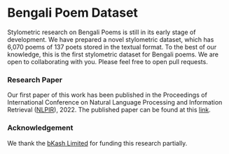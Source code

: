 # Bengali Poem Dataset
Stylometric research on Bengali Poems is still in its early stage of development. We have prepared a novel stylometric dataset, which has 6,070 poems of 137 poets stored in the textual format. To the best of our knowledge, this is the first stylometric dataset for Bengali poems. We are open to collaborating with you. Please feel free to open pull requests.

### Research Paper
Our first paper of this work has been published in the Proceedings of International Conference on Natural Language Processing and Information Retrieval ([NLPIR](http://nlpir.net)), 2022. The published paper can be found at this [link](https://shuhanmirza.com/files/NL069_NLPIR.pdf).

### Acknowledgement 
We thank the [bKash Limited](https://bkash.com) for funding this research partially.
